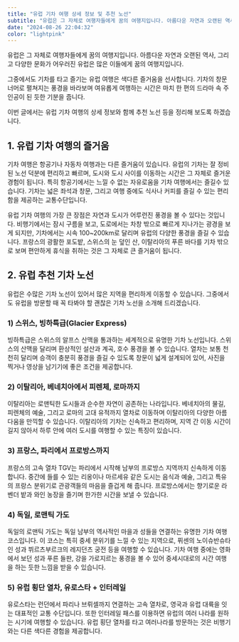 ```yaml
---
title: "유럽 기차 여행 상세 정보 및 추천 노선"
subtitle: "유럽은 그 자체로 여행자들에게 꿈의 여행지입니다. 아름다운 자연과 오랜된 역사, 그리고 다양한 문화가 어우러진 유럽은 많은 이들에게 꿈의 여행지입니다. 그중에서도 기차를 타고 즐기는 유럽 여행은 색다른 즐거움을 선사합니다. 기차의 창문 너머로 펼쳐지는 풍경을 바라보며 여유롭게 여행하는 시간은 마치 한 편의 드라마 속 주인공이 된 듯한 기분을 줍니다. 이번 글에서는 유럽 기차 여행의 상세 정보와 함께 추천 노선 등을 정리해 보도록 하겠습니다."
date: "2024-08-26 22:04:32"
color: "lightpink"
---
```




<p>유럽은 그 자체로 여행자들에게 꿈의 여행지입니다. 아름다운 자연과 오랜된 역사, 그리고 다양한 문화가 어우러진 유럽은 많은 이들에게 꿈의 여행지입니다.</p>

<p>그중에서도 기차를 타고 즐기는 유럽 여행은 색다른 즐거움을 선사합니다. 기차의 창문 너머로 펼쳐지는 풍경을 바라보며 여유롭게 여행하는 시간은 마치 한 편의 드라마 속 주인공이 된 듯한 기분을 줍니다.</p>

<p>이번 글에서는 유럽 기차 여행의 상세 정보와 함께 추천 노선 등을 정리해 보도록 하겠습니다.</p>

<h2><b>1. 유럽 기차 여행의 즐거움</b></h2>
<p>기차 여행은 항공기나 자동차 여행과는 다른 즐거움이 있습니다. 유럽의 기차는 잘 정비된 노선 덕분에 편리하고 빠르며, 도시와 도시 사이를 이동하는 시간은 그 자체로 즐거운 경험이 됩니다. 특히 항공기에서는 느낄 수 없는 자유로움을 기차 여행에서는 즐길수 있습니다. 기차는 넓은 좌석과 창문, 그리고 여행 중에도 식사나 커피를 즐길 수 있는 편리함을 제공하는 교통수단입니다.</p>

<p>유럽 기차 여행의 가장 큰 장점은 자연과 도시가 어루런진 풍경을 볼 수 있다는 것입니다. 비행기에서는 잠시 구름을 보고, 도로에서는 차창 밖으로 빠르게 지나가는 광경을 보게 되지만, 기차에서는 시속 100~200km로 달리며 유럽의 다양한 풍경을 즐길 수 있습니다. 프랑스의 광활한 포도밭, 스위스의 눈 덮인 산, 이탈리아의 푸른 바다를 기차 밖으로 보며 편안하게 휴식을 취하는 것은 그 자체로 큰 즐거움이 됩니다.</p>


<h2><b>2. 유럽 추천 기차 노선</b></h2>
<p>유럽은 수많은 기차 노선이 있어서 많은 지역을 편리하게 이동할 수 있습니다. 그중에서도 유럽을 방문할 때 꼭 타봐야 할 괜찮은 기차 노선을 소개해 드리겠습니다.</p>

<h3><b>1) 스위스, 빙하특급(Glacier Express)</b></h3>
<p>빙하특급은 스위스의 알프스 산맥을 통과하는 세계적으로 유명한 기차 노선입니다. 스위스의 산맥을 달리며 환상적인 설산과 계곡, 호수 풍경을 볼 수 있습니다. 열차는 보통 천천히 달리며 승객이 충분히 풍경을 즐길 수 있도록 창문이 넓게 설계되어 있어, 사진을 찍거나 영상을 남기기에 좋은 조건을 제공합니다.</p>

<h3><b>2) 이탈리아, 베네치아에서 피렌체, 로마까지</b></h3>
<p>이탈리아는 로맨틱한 도시들과 순수한 자연이 공존하는 나라입니다. 베네치아의 물길, 피렌체의 예술, 그리고 로마의 고대 유적까지 열차로 이동하며 이탈리아의 다양한 아름다움을 만끽할 수 있습니다. 이탈리아의 기차는 신속하고 편리하며, 지역 간 이동 시간이 길지 않아서 하루 안에 여러 도시를 여행할 수 있는 특징이 있습니다.</p>

<h3><b>3) 프랑스, 파리에서 프로방스까지</b></h3>
<p>프랑스의 고속 열차 TGV는 파리에서 시작해 남부의 프로방스 지역까지 신속하게 이동합니다. 중간에 들를 수 있는 리옹이나 마르세유 같은 도시는 음식과 예술, 그리고 특유의 프랑스 분위기로 관광객들의 마음을 즐겁게 해 줍니다. 프로방스에서는 향기로운 라벤더 밭과 와인 농장을 즐기며 한가한 시간을 보낼 수 있습니다.</p>

<h3><b>4) 독일, 로맨틱 가도</b></h3>
<p>독일의 로맨틱 가도는 독일 남부의 역사적인 마을과 성들을 연결하는 유명한 기차 여행 코스입니다. 이 코스는 특히 중세 분위기를 느낄 수 있는 지역으로, 퓌센의 노이슈반슈타인 성과 뷔르츠부르크의 레지던츠 궁전 등을 여행할 수 있습니다. 기차 여행 중에는 영화에서 보던 성과 푸른 들판, 강을 가로지르는 풍경을 볼 수 있어 중세시대로의 시간 여행을 하는 듯한 느낌을 받을 수 있습니다.</p>

<h3><b>5) 유럽 횡단 열차, 유로스타 + 인터레일</b></h3>
<p>유로스타는 런던에서 파리나 브뤼셀까지 연결하는 고속 열차로, 영국과 유럽 대륙을 잇는 대표적인 교통 수단입니다. 또한 인터레일 패스를 이용하면 유럽의 여러 나라를 원하는 시기에 여행할 수 있습니다. 유럽 횡단 열차를 타고 여러나라를 방문하는 것은 비행기와는 다른 색다른 경험을 제공합니다.</p>
